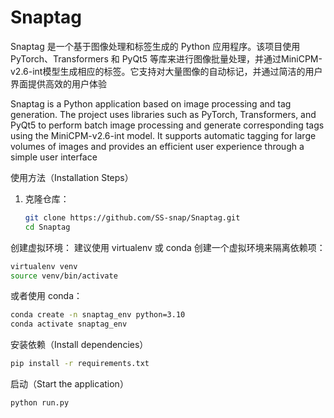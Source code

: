 # Snaptag

Snaptag 是一个基于图像处理和标签生成的 Python 应用程序。该项目使用 PyTorch、Transformers 和 PyQt5 等库来进行图像批量处理，并通过MiniCPM-v2.6-int模型生成相应的标签。它支持对大量图像的自动标记，并通过简洁的用户界面提供高效的用户体验

Snaptag is a Python application based on image processing and tag generation. The project uses libraries such as PyTorch, Transformers, and PyQt5 to perform batch image processing and generate corresponding tags using the MiniCPM-v2.6-int model. It supports automatic tagging for large volumes of images and provides an efficient user experience through a simple user interface


使用方法（Installation Steps）
1. 克隆仓库：

   ```bash
   git clone https://github.com/SS-snap/Snaptag.git
   cd Snaptag

创建虚拟环境： 建议使用 virtualenv 或 conda 创建一个虚拟环境来隔离依赖项：

  ```bash
  virtualenv venv
  source venv/bin/activate
  ```
或者使用 conda：
  ```bash
conda create -n snaptag_env python=3.10
conda activate snaptag_env
  ```
安装依赖（Install dependencies）
  ```bash
pip install -r requirements.txt
  ```
启动（Start the application）

`python run.py`
